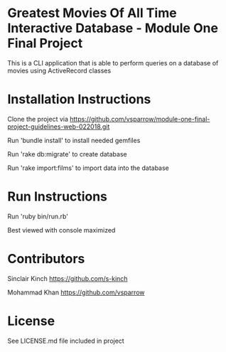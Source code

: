 
# Greatest Movies Of All Time Interactive Database - Module One Final Project

This is a CLI application that is able to perform queries on a database of movies using ActiveRecord classes

# Installation Instructions

Clone the project via https://github.com/vsparrow/module-one-final-project-guidelines-web-022018.git

Run 'bundle install' to install needed gemfiles

Run 'rake db:migrate' to create database

Run 'rake import:films' to import data into the database

# Run Instructions

Run 'ruby bin/run.rb'

Best viewed with console maximized

# Contributors
Sinclair Kinch https://github.com/s-kinch

Mohammad Khan https://github.com/vsparrow

# License

See LICENSE.md file included in project
